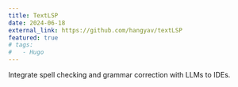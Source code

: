 ```yaml
---
title: TextLSP
date: 2024-06-18
external_link: https://github.com/hangyav/textLSP
featured: true
# tags:
#   - Hugo
---
```


Integrate spell checking and grammar correction with LLMs to IDEs.

<!--more-->
